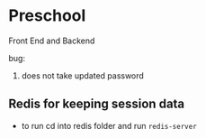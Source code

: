# Preschool

Front End and Backend

bug:
1. does not take updated password

## Redis for keeping session data
- to run cd into redis folder and run `redis-server`
